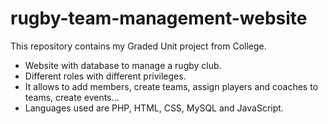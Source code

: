 # rugby-team-management-website
This repository contains my Graded Unit project from College.
- Website with database to manage a rugby club. 
- Different roles with different privileges.
- It allows to add members, create teams, assign players and coaches to teams, create events...
- Languages used are PHP, HTML, CSS, MySQL and JavaScript.
